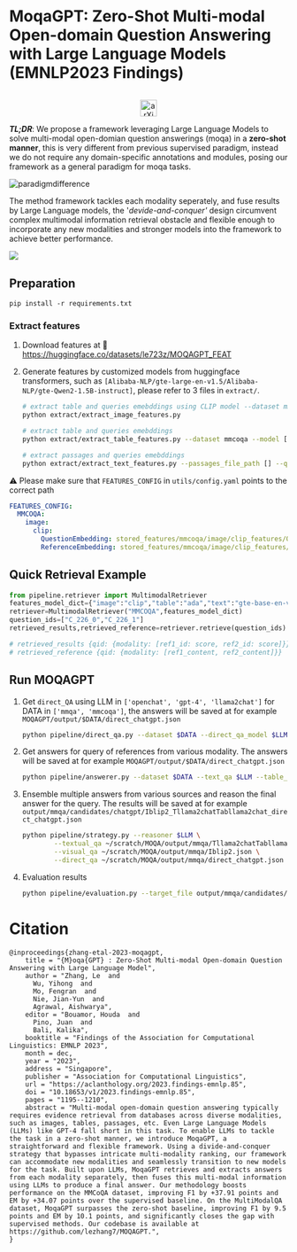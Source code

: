 # **MoqaGPT: Zero-Shot Multi-modal Open-domain Question Answering with Large Language Models (EMNLP2023 Findings)**

<div style="text-align: center; margin-top: 2rem;">
    <a href="https://aclanthology.org/2023.findings-emnlp.85/" target="_blank" style="margin: 0 10px;">
        <img alt="arXiv" src="https://img.shields.io/badge/arXiv-SAIL-red?logo=arxiv" height="30" />
    </a>
</div>

***TL;DR***: We propose a framework leveraging Large Language Models to solve multi-modal open-domian question answerings (moqa) in a **zero-shot manner**, this is very different from previous supervised paradigm, instead we do not require any domain-specific annotations and modules, posing our framework as a general paradigm for moqa tasks. 

![paradigmdifference](https://p.ipic.vip/hfn7wj.png)

The method framework tackles each modality seperately, and fuse results by Large Language models, the '*devide-and-conquer'* design circumvent complex multimodal information retrieval obstacle and flexible enough to incorporate any new modalities and stronger models into the framework to achieve better performance.

![](https://p.ipic.vip/kj67o3.png)

## Preparation

```
pip install -r requirements.txt
```

### Extract features

1. Download features at :hugs:https://huggingface.co/datasets/le723z/MOQAGPT_FEAT

2. Generate features by customized models from huggingface transformers, such as `[Alibaba-NLP/gte-large-en-v1.5/Alibaba-NLP/gte-Qwen2-1.5B-instruct]`, please refer to 3 files in `extract/`.  

   ``````bash
   # extract table and queries emebddings using CLIP model --dataset mmcoqa
   python extract/extract_image_features.py 
   
   # extract table and queries emebddings
   python extract/extract_table_features.py --dataset mmcoqa --model [Huggingface Model]
   
   # extract passages and queries emebddings
   python extract/extract_text_features.py --passages_file_path [] --query_file_path --model [Huggingface Model]
   
   ``````

:warning: Please make sure that `FEATURES_CONFIG` in `utils/config.yaml`  points to the correct path 

``````yaml
FEATURES_CONFIG:
  MMCOQA:
    image:
      clip:
        QuestionEmbedding: stored_features/mmcoqa/image/clip_features/QuestionEmbedding.pt
        ReferenceEmbedding: stored_features/mmcoqa/image/clip_features/ReferenceEmbedding.pt
``````

## Quick Retrieval Example

```python
from pipeline.retriever import MultimodalRetriever
features_model_dict={"image":"clip","table":"ada","text":"gte-base-en-v1.5"}
retriever=MultimodalRetriever("MMCOQA",features_model_dict)
question_ids=["C_226_0","C_226_1"]
retrieved_results,retrieved_reference=retriever.retrieve(question_ids) 

# retrieved_results {qid: {modality: [ref1_id: score, ref2_id: score]}}
# retrieved_reference {qid: {modality: [ref1_content, ref2_content]}}

```

## Run MOQAGPT 

1. Get `direct_QA` using LLM in `['openchat', 'gpt-4', 'llama2chat']` for DATA in `['mmqa', 'mmcoqa']`, the answers will be saved at for example  `MOQAGPT/output/$DATA/direct_chatgpt.json`

   ``````bash
   python pipeline/direct_qa.py --dataset $DATA --direct_qa_model $LLM
   ``````

2. Get answers for query of references from various modality. The answers will be saved at for example  `MOQAGPT/output/$DATA/direct_chatgpt.json`

   ```bash
   python pipeline/answerer.py --dataset $DATA --text_qa $LLM --table_qa $LLM
   ```

3. Ensemble multiple answers from various sources and reason the final answer for the query. The results will be saved at for example `output/mmqa/candidates/chatgpt/Iblip2_Tllama2chatTabllama2chat_direct_chatgpt.json`

   ```bash
   python pipeline/strategy.py --reasoner $LLM \
           --textual_qa ~/scratch/MOQA/output/mmqa/Tllama2chatTabllama2chat.json \
           --visual_qa ~/scratch/MOQA/output/mmqa/Iblip2.json \
           --direct_qa ~/scratch/MOQA/output/mmqa/direct_chatgpt.json
   ```

4. Evaluation results

   ```bash
   python pipeline/evaluation.py --target_file output/mmqa/candidates/chatgpt/Iblip2_Tllama2chatTabllama2chat_direct_chatgpt.json
   ```

# Citation

```
@inproceedings{zhang-etal-2023-moqagpt,
    title = "{M}oqa{GPT} : Zero-Shot Multi-modal Open-domain Question Answering with Large Language Model",
    author = "Zhang, Le  and
      Wu, Yihong  and
      Mo, Fengran  and
      Nie, Jian-Yun  and
      Agrawal, Aishwarya",
    editor = "Bouamor, Houda  and
      Pino, Juan  and
      Bali, Kalika",
    booktitle = "Findings of the Association for Computational Linguistics: EMNLP 2023",
    month = dec,
    year = "2023",
    address = "Singapore",
    publisher = "Association for Computational Linguistics",
    url = "https://aclanthology.org/2023.findings-emnlp.85",
    doi = "10.18653/v1/2023.findings-emnlp.85",
    pages = "1195--1210",
    abstract = "Multi-modal open-domain question answering typically requires evidence retrieval from databases across diverse modalities, such as images, tables, passages, etc. Even Large Language Models (LLMs) like GPT-4 fall short in this task. To enable LLMs to tackle the task in a zero-shot manner, we introduce MoqaGPT, a straightforward and flexible framework. Using a divide-and-conquer strategy that bypasses intricate multi-modality ranking, our framework can accommodate new modalities and seamlessly transition to new models for the task. Built upon LLMs, MoqaGPT retrieves and extracts answers from each modality separately, then fuses this multi-modal information using LLMs to produce a final answer. Our methodology boosts performance on the MMCoQA dataset, improving F1 by +37.91 points and EM by +34.07 points over the supervised baseline. On the MultiModalQA dataset, MoqaGPT surpasses the zero-shot baseline, improving F1 by 9.5 points and EM by 10.1 points, and significantly closes the gap with supervised methods. Our codebase is available at https://github.com/lezhang7/MOQAGPT.",
}
```